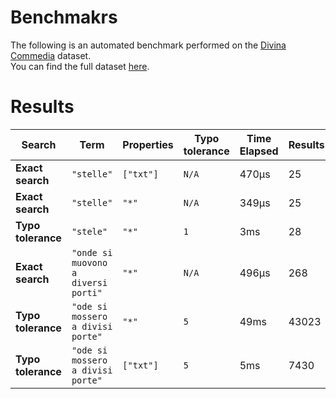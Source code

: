 
# Benchmakrs

The following is an automated benchmark performed on the [Divina Commedia](https://en.wikipedia.org/wiki/Divina_Commedia) dataset. <br />
You can find the full dataset [here](https://github.com/nearform/lyra/blob/main/packages/benchmarks/dataset/divinaCommedia.json).

# Results


| Search             | Term                                | Properties | Typo tolerance | Time Elapsed | Results |
| ------------------ | ----------------------------------- | ---------- | -------------- | ------------ | ------- |
| **Exact search**   | `"stelle"`                          | `["txt"]`  | `N/A`          | 470μs        | 25      |
| **Exact search**   | `"stelle"`                          | `"*"`      | `N/A`          | 349μs        | 25      |
| **Typo tolerance** | `"stele"`                           | `"*"`      | `1`            | 3ms          | 28      |
| **Exact search**   | `"onde si muovono a diversi porti"` | `"*"`      | `N/A`          | 496μs        | 268     |
| **Typo tolerance** | `"ode si mossero a divisi porte"`   | `"*"`      | `5`            | 49ms         | 43023   |
| **Typo tolerance** | `"ode si mossero a divisi porte"`   | `["txt"]`  | `5`            | 5ms          | 7430    |


